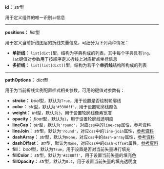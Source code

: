 **id：** *str*型

用于定义组件的唯一识别`id`信息

---

**positions：** *list*型

用于定义当前折线图层的折线矢量信息，可细分为下列两种情况：

- **单折线：** `list[dict]`型，结构为字典构成的列表，其中每个字典具有`lng`、`lat`键值对参数用于按顺序定义折线上对应折点坐标信息
- **多折线：** `list[list[dict]]`型，结构为若干个**单折线**结构所构成的列表

---

**pathOptions：** *dict*型

用于为当前折线实例配置样式相关参数，可用的键值对参数有：

- **stroke：** *bool*型，默认为`True`，用于设置是否绘制轮廓线
- **color：** *str*型，默认为`'#3388ff'`，用于设置轮廓线颜色
- **weight：** *int*型，默认为`3`，用于设置轮廓线像素宽度
- **opacity：** *float*型，默认为`1`，用于设置轮廓线透明度
- **lineCap：** *str*型，默认为`'round'`，对应`css`中的`line-cap`属性，[参考资料](https://developer.mozilla.org/zh-CN/docs/Web/SVG/Attribute/stroke-linecap)
- **lineJoin：** *str*型，默认为`'round'`，对应`css`中的`line-join`属性，[参考资料](https://developer.mozilla.org/zh-CN/docs/Web/SVG/Attribute/stroke-linejoin)
- **dashArray：** *str*型，默认为`None`，对应`css`中的`dash-array`属性，[参考资料](https://developer.mozilla.org/zh-CN/docs/Web/SVG/Attribute/stroke-dasharray)
- **dashOffset：** *str*型，默认为`None`，对应`css`中的`dash-offset`属性，[参考资料](https://developer.mozilla.org/zh-CN/docs/Web/SVG/Attribute/stroke-dashoffset)
- **fill：** *bool*型，默认为`True`，用于设置是否对当前矢量进行填充
- **fillColor：** *str*型，默认为`'#3388ff'`，用于设置当前矢量的填充色
- **fillOpacity：** *str*型，默认为`0.2`，用于设置当前矢量的填充透明度